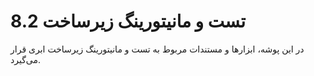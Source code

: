 # 8.2 تست و مانیتورینگ زیرساخت

در این پوشه، ابزارها و مستندات مربوط به تست و مانیتورینگ زیرساخت ابری قرار می‌گیرد.

